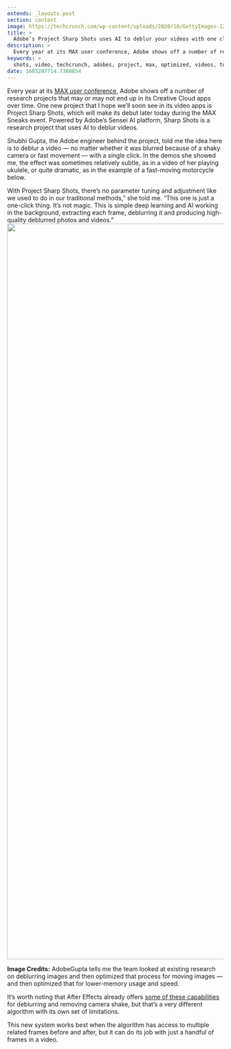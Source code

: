 ```yaml
--- 
extends: _layouts.post 
section: content 
image: https://techcrunch.com/wp-content/uploads/2020/10/GettyImages-1262762989.jpg?w=600 
title: > 
  Adobe’s Project Sharp Shots uses AI to deblur your videos with one click – TechCrunch 
description: > 
  Every year at its MAX user conference, Adobe shows off a number of research projects that may or may not end up in its Creative Cloud apps over time.One new project that I hope we’ll soon see in its video apps is Project Sharp Shots, which will make its debut later today during the MAX Sneaks event.Powered by Adobe’s Sensei AI platform, Sharp Shots is a research project that uses AI to deblur videos.Shubhi Gupta, the Adobe engineer behind the project, told me the idea here is to deblur a video — no matter whether it was blurred because of a shaky camera or fast movement — with a single click.With Project Sharp Shots, there’s no parameter tuning and adjustment like we used to do in our traditional methods,” she told me. 
keywords: > 
  shots, video, techcrunch, adobes, project, max, optimized, videos, told, ai, uses, deblur, research, click, sharp, deblurring 
date: 1603287714.7388854 
--- 
```

<div><p id="speakable-summary">Every year at its <a href="https://www.adobe.com/max.html">MAX user conference</a>, Adobe shows off a number of research projects that may or may not end up in its Creative Cloud apps over time. One new project that I hope we&#8217;ll soon see in its video apps is Project Sharp Shots, which will make its debut later today during the MAX Sneaks event. Powered by Adobe&#8217;s Sensei AI platform, Sharp Shots is a research project that uses AI to deblur videos.</p>
<p>Shubhi Gupta, the Adobe engineer behind the project, told me the idea here is to deblur a video &#8212; no matter whether it was blurred because of a shaky camera or fast movement &#8212; with a single click. In the demos she showed me, the effect was sometimes relatively subtle, as in a video of her playing ukulele, or quite dramatic, as in the example of a fast-moving motorcycle below.</p>
<p>With Project Sharp Shots, there&#8217;s no parameter tuning and adjustment like we used to do in our traditional methods,&#8221; she told me. &#8220;This one is just a one-click thing. It&#8217;s not magic. This is simple deep learning and AI working in the background, extracting each frame, deblurring it and producing high-quality deblurred photos and videos.&#8221;<a href="https://techcrunch.com/wp-content/uploads/2020/10/Fast_moving_Car.png"><img class="wp-image-2063691 size-full" src="https://techcrunch.com/wp-content/uploads/2020/10/Fast_moving_Car.png" alt="" width="3340" height="1710"></a></p><p class="piano-inline-promo"></p>
<p><strong>Image Credits:</strong> AdobeGupta tells me the team looked at existing research on deblurring images and then optimized that process for moving images &#8212; and then optimized that for lower-memory usage and speed.</p>
<p>It&#8217;s worth noting that After Effects already offers <a href="https://www.youtube.com/watch?v=IlcLa5JeTrE">some of these capabilities</a> for deblurring and removing camera shake, but that&#8217;s a very different algorithm with its own set of limitations.</p>
<p>This new system works best when the algorithm has access to multiple related frames before and after, but it can do its job with just a handful of frames in a video.</p>
<p></p></div>